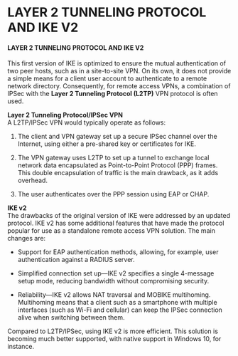 # LAYER 2 TUNNELING PROTOCOL AND IKE V2

#### LAYER 2 TUNNELING PROTOCOL AND IKE V2

This first version of IKE is optimized to ensure the mutual authentication of two peer hosts, such as in a site-to-site VPN. On its own, it does not provide a simple means for a client user account to authenticate to a remote network directory. Consequently, for remote access VPNs, a combination of IPSec with the **Layer 2 Tunneling Protocol (L2TP)** VPN protocol is often used.

**Layer 2 Tunneling Protocol/IPSec VPN**  
A L2TP/IPSec VPN would typically operate as follows:

1.  The client and VPN gateway set up a secure IPSec channel over the Internet, using either a pre-shared key or certificates for IKE.
  
3.  The VPN gateway uses L2TP to set up a tunnel to exchange local network data encapsulated as Point-to-Point Protocol (PPP) frames. This double encapsulation of traffic is the main drawback, as it adds overhead.
  
5.  The user authenticates over the PPP session using EAP or CHAP.
  

**IKE v2**  
The drawbacks of the original version of IKE were addressed by an updated protocol. IKE v2 has some additional features that have made the protocol popular for use as a standalone remote access VPN solution. The main changes are:

-   Support for EAP authentication methods, allowing, for example, user authentication against a RADIUS server.
  
-   Simplified connection set up—IKE v2 specifies a single 4-message setup mode, reducing bandwidth without compromising security.
  
-   Reliability—IKE v2 allows NAT traversal and MOBIKE multihoming. Multihoming means that a client such as a smartphone with multiple interfaces (such as Wi-Fi and cellular) can keep the IPSec connection alive when switching between them.
  
Compared to L2TP/IPSec, using IKE v2 is more efficient. This solution is becoming much better supported, with native support in Windows 10, for instance.